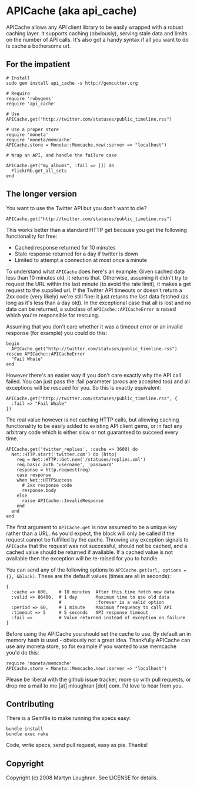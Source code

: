 # APICache (aka api_cache)

APICache allows any API client library to be easily wrapped with a robust caching layer. It supports caching (obviously), serving stale data and limits on the number of API calls. It's also got a handy syntax if all you want to do is cache a bothersome url.

## For the impatient

    # Install
    sudo gem install api_cache -s http://gemcutter.org
    
    # Require
    require 'rubygems'
    require 'api_cache'
    
    # Use
    APICache.get("http://twitter.com/statuses/public_timeline.rss")
    
    # Use a proper store
    require 'moneta'
    require 'moneta/memcache'
    APICache.store = Moneta::Memcache.new(:server => "localhost")
    
    # Wrap an API, and handle the failure case
    
    APICache.get("my_albums", :fail => []) do
      FlickrRb.get_all_sets
    end

## The longer version

You want to use the Twitter API but you don't want to die?

    APICache.get("http://twitter.com/statuses/public_timeline.rss")

This works better than a standard HTTP get because you get the following functionality for free:

* Cached response returned for 10 minutes
* Stale response returned for a day if twitter is down
* Limited to attempt a connection at most once a minute

To understand what `APICache` does here's an example: Given cached data less than 10 minutes old, it returns that. Otherwise, assuming it didn't try to request the URL within the last minute (to avoid the rate limit), it makes a get request to the supplied url. If the Twitter API timeouts or doesn't return a 2xx code (very likely) we're still fine: it just returns the last data fetched (as long as it's less than a day old). In the exceptional case that all is lost and no data can be returned, a subclass of `APICache::APICacheError` is raised which you're responsible for rescuing.

Assuming that you don't care whether it was a timeout error or an invalid response (for example) you could do this:

    begin
      APICache.get("http://twitter.com/statuses/public_timeline.rss")
    rescue APICache::APICacheError
      "Fail Whale"
    end

However there's an easier way if you don't care exactly why the API call failed. You can just pass the :fail parameter (procs are accepted too) and all exceptions will be rescued for you. So this is exactly equivalent:

    APICache.get("http://twitter.com/statuses/public_timeline.rss", {
      :fail => "Fail Whale"
    })

The real value however is not caching HTTP calls, but allowing caching functionality to be easily added to existing API client gems, or in fact any arbitrary code which is either slow or not guaranteed to succeed every time.

    APICache.get('twitter_replies', :cache => 3600) do
      Net::HTTP.start('twitter.com') do |http|
        req = Net::HTTP::Get.new('/statuses/replies.xml')
        req.basic_auth 'username', 'password'
        response = http.request(req)
        case response
        when Net::HTTPSuccess
          # 2xx response code
          response.body
        else
          raise APICache::InvalidResponse
        end
      end
    end

The first argument to `APICache.get` is now assumed to be a unique key rather than a URL. As you'd expect, the block will only be called if the request cannot be fulfilled by the cache. Throwing any exception signals to `APICache` that the request was not successful, should not be cached, and a cached value should be returned if available. If a cached value is not available then the exception will be re-raised for you to handle.

You can send any of the following options to `APICache.get(url, options = {}, &block)`. These are the default values (times are all in seconds):

    {
      :cache => 600,    # 10 minutes  After this time fetch new data
      :valid => 86400,  # 1 day       Maximum time to use old data
                        #             :forever is a valid option
      :period => 60,    # 1 minute    Maximum frequency to call API
      :timeout => 5     # 5 seconds   API response timeout
      :fail =>          # Value returned instead of exception on failure
    }

Before using the APICache you should set the cache to use. By default an in memory hash is used - obviously not a great idea. Thankfully APICache can use any moneta store, so for example if you wanted to use memcache you'd do this:

    require 'moneta/memcache'
    APICache.store = Moneta::Memcache.new(:server => "localhost")

Please be liberal with the github issue tracker, more so with pull requests, or drop me a mail to me [at] mloughran [dot] com. I'd love to hear from you.

## Contributing

There is a Gemfile to make running the specs easy:

    bundle install
    bundle exec rake

Code, write specs, send pull request, easy as pie. Thanks!

## Copyright

Copyright (c) 2008 Martyn Loughran. See LICENSE for details.
